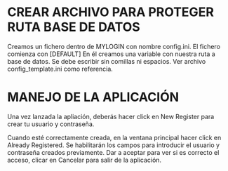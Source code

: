 # CREAR ARCHIVO PARA PROTEGER RUTA BASE DE DATOS 

Creamos un fichero dentro de MYLOGIN con nombre config.ini. El fichero comienza con [DEFAULT]
En él creamos una variable con nuestra ruta a base de datos.
Se debe escribir sin comillas ni espacios.
Ver archivo config_template.ini como referencia.

# MANEJO DE LA APLICACIÓN

Una vez lanzada la apliación, deberás hacer click en New Register para crear tu usuario y contraseña.

Cuando esté correctamente creada, en la ventana principal hacer click en Already Registered.
Se habilitarán los campos para introducir el usuario y contraseña creados previamente.
Dar a aceptar para ver si es correcto el acceso, clicar en Cancelar para salir de la aplicación.